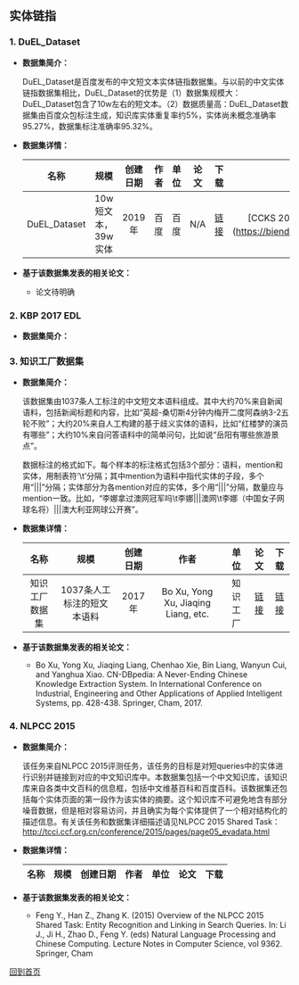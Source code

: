 ## 实体链指

### 1. DuEL_Dataset
- <strong>数据集简介：</strong>

    DuEL_Dataset是百度发布的中文短文本实体链指数据集。与以前的中文实体链指数据集相比，DuEL_Dataset的优势是（1）数据集规模大：DuEL_Dataset包含了10w左右的短文本。（2）数据质量高：DuEL_Dataset数据集由百度众包标注生成，知识库实体重复率约5%，实体尚未概念准确率95.27%，数据集标注准确率95.32%。

- <strong>数据集详情：</strong>

    |  名称 | 规模 | 创建日期 | 作者 | 单位 | 论文 | 下载 | 评测 |
    | :---: | :---:| :---: | :---: | :---: | :---: | :---: | :---: |
    | DuEL_Dataset |10w短文本，39w实体 | 2019年 |百度 | 百度 | N/A | [链接](https://biendata.com/competition/ccks_2020_el/data/)| [CCKS 2019: 面向中文短文本的实体链指任务](https://biendata.com/competition/ccks_2019_el/） |

- <strong>基于该数据集发表的相关论文：</strong>
    - 论文待明确


### 2. KBP 2017 EDL
- <strong>数据集简介：</strong>

### 3. 知识工厂数据集
- <strong>数据集简介：</strong>

    该数据集由1037条人工标注的中文短文本语料组成。其中大约70%来自新闻语料，包括新闻标题和内容，比如“英超-桑切斯4分钟内梅开二度阿森纳3-2五轮不败”；大约20%来自人工构建的基于歧义实体的语料，比如“红楼梦的演员有哪些”；大约10%来自问答语料中的简单问句，比如说“岳阳有哪些旅游景点”。

    数据标注的格式如下。每个样本的标注格式包括3个部分：语料，mention和实体，用制表符‘\t’分隔；其中mention为语料中指代实体的子段，多个用“|||”分隔；实体部分为各mention对应的实体，多个用“|||”分隔，数量应与mention一致。比如，“李娜拿过澳网冠军吗\t李娜|||澳网\t李娜（中国女子网球名将）|||澳大利亚网球公开赛”。

- <strong>数据集详情：</strong>

    |  名称 | 规模 | 创建日期 | 作者 | 单位 | 论文 | 下载 | 
    | :---: | :---:| :---: | :---: | :---: | :---: | :---: | 
    | 知识工厂数据集 | 1037条人工标注的短文本语料 | 2017年 | Bo Xu, Yong Xu, Jiaqing Liang, etc. | 知识工厂 | [链接](http://www.xumenger.com/download/20180820/CN-DBpedia-System.pdf) | [链接](https://github.com/clhisawolfman/chinese_entity_linking)| 

- <strong>基于该数据集发表的相关论文：</strong>
    - Bo Xu, Yong Xu, Jiaqing Liang, Chenhao Xie, Bin Liang, Wanyun Cui, and Yanghua Xiao. CN-DBpedia: A Never-Ending Chinese Knowledge Extraction System. In International Conference on Industrial, Engineering and Other Applications of Applied Intelligent Systems, pp. 428-438. Springer, Cham, 2017.


### 4. NLPCC 2015
- <strong>数据集简介：</strong>

    该任务来自NLPCC 2015评测任务，该任务的目标是对短queries中的实体进行识别并链接到对应的中文知识库中。本数据集包括一个中文知识库，该知识库来自各类中文百科的信息框，包括中文维基百科和百度百科。该数据集还包括每个实体页面的第一段作为该实体的摘要。这个知识库不可避免地含有部分噪音数据，但是相对容易访问，并且确实为每个实体提供了一个相对结构化的描述信息。有关该任务和数据集详细描述请见NLPCC 2015 Shared Task：http://tcci.ccf.org.cn/conference/2015/pages/page05_evadata.html
    
- <strong>数据集详情：</strong>

    |  名称 | 规模 | 创建日期 | 作者 | 单位 | 论文 | 下载 | 
    | :---: | :---:| :---: | :---: | :---: | :---: | :---: | 
    

- <strong>基于该数据集发表的相关论文：</strong>
    - Feng Y., Han Z., Zhang K. (2015) Overview of the NLPCC 2015 Shared Task: Entity Recognition and Linking in Search Queries. In: Li J., Ji H., Zhao D., Feng Y. (eds) Natural Language Processing and Chinese Computing. Lecture Notes in Computer Science, vol 9362. Springer, Cham

[回到首页](/README.md)
